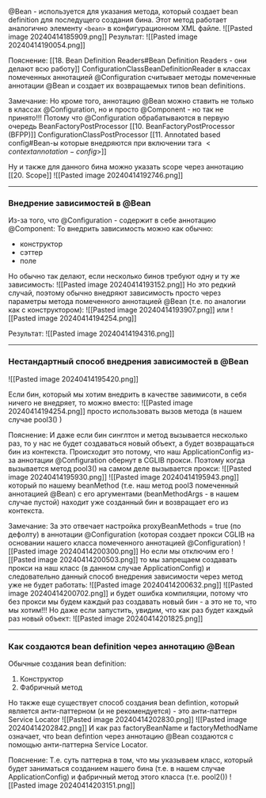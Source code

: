 @Bean - используется для указания метода, который создает bean definition для последущего создания бина. Этот метод работает аналогично элементу `<bean>` в конфигурационном XML файле.
![[Pasted image 20240414185909.png]]
Результат:
![[Pasted image 20240414190054.png]]

Пояснение: [[18. Bean Definition Readers#Bean Definition Readers - они делают всю работу]] ConfigurationClassBeanDefinitionReader в классах помеченных аннотацией @Configuration считывает методы помеченные аннотации @Bean и создает их возвращаемых типов bean definitions.

Замечание: Но кроме того, аннотацию @Bean можно ставить не только в классах @Configuration, но и просто @Component - но так не принято!!! Потому что @Configuration обрабатываются в первую очередь BeanFactoryPostProcessor [[10. BeanFactoryPostProcessor (BFPP)]] ConfigurationClassPostProcessor [[11. Annotated based config#Bean-ы которые внедряются при включении тэга $<context annotation-config$>]]

Ну и также для данного бина можно указать scope через аннотацию [[20. Scope]]
![[Pasted image 20240414192746.png]]

---

### Внедрение зависимостей в @Bean

Из-за того, что @Configuration - содержит в себе аннотацию @Component:
То внедрить зависимость можно как обычно:
- конструктор
- сэттер
- поле

Но обычно так делают, если несколько бинов требуют одну и ту же зависимость:
![[Pasted image 20240414193152.png]]
Но это редкий случай, поэтому обычно внедряют зависимость просто через параметры метода помеченного аннотацией @Bean (т.е. по аналогии как с конструктором):
![[Pasted image 20240414193907.png]]
или
![[Pasted image 20240414194254.png]]

Результат:
![[Pasted image 20240414194316.png]]

---

### Нестандартный способ внедрения зависимостей в @Bean

![[Pasted image 20240414195420.png]]

Если бин, который мы хотим внедрить в качестве завимисоти, в себя ничего не внедряет, то можно вместо:
![[Pasted image 20240414194254.png]]
просто использовать вызов метода (в нашем случае pool3() )


Пояснение: И даже если бин синглтон и метод вызывается несколько раз, то у нас не будет создаваться новый объект, а будет возвращаться бин из контекста.
	Происходит это потому, что наш ApplicationConfig из-за аннотации @Configuration обернут в CGLIB прокси.
	Поэтому когда вызывается метод pool3() на самом деле вызывается прокси:
	![[Pasted image 20240414195930.png]]
	![[Pasted image 20240414195943.png]]
	который по нашему beanMethod (т.е. наш метод pool3 помеченный аннотацией @Bean) с его аргументами (beanMethodArgs - в нашем случае пустой) находит уже созданный бин и возвращает его из контекста.

Замечание: За это отвечает настройка proxyBeanMethods = true (по дефолту) в аннотации @Configuration (которая создает прокси CGLIB на основании нашего класса помеченного аннотацией @Configuration)
![[Pasted image 20240414200300.png]]
	Но если мы отключим его
	![[Pasted image 20240414200503.png]]
	то мы запрещаем создавать прокси на наш класс (в данном случае ApplicationConfig) и следовательно данный способ внедрения зависимости через метод уже не будет работать:
	![[Pasted image 20240414200632.png]]
	![[Pasted image 20240414200702.png]]
	и будет ошибка компиляции, потому что без прокси мы будем каждый раз создавать новый бин - а это не то, что мы хотим!!!
	Но даже если запустить, увидим, что как раз будет каждый раз новый объект:
	![[Pasted image 20240414201825.png]]

---

### Как создаются bean definition через аннотацию @Bean

Обычные создания bean definition:
1. Конструктор
2. Фабричный метод

Но также еще существует способ создания bean defintion, который является анти-паттерном (и не рекомендуется) - это анти-паттерн Service Locator
![[Pasted image 20240414202830.png]]
![[Pasted image 20240414202842.png]]
И как раз factoryBeanName и factoryMethodName означает, что bean defintion через аннотацию @Bean создаются с помощью анти-паттерна Service Locator.

Пояснение: Т.е. суть паттерна в том, что мы указываем класс, который будет заниматься созданием нашего бина (т.е. в нашем случае ApplicationConfig) и фабричный метод этого класса (т.е. pool2())
![[Pasted image 20240414203151.png]]
